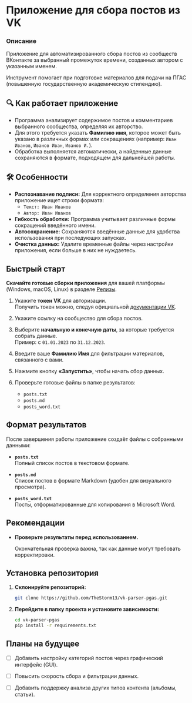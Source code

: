 # Приложение для сбора постов из VK

### Описание

Приложение для автоматизированного сбора постов из сообществ ВКонтакте за выбранный промежуток времени, созданных
автором с указанным именем.

Инструмент помогает при подготовке материалов для подачи на ПГАС (повышенную государственную академическую стипендию).

## 🔍 Как работает приложение

- Программа анализирует содержимое постов и комментариев выбранного сообщества, определяя их авторство.
- Для этого требуется указать **Фамилию имя**, которое может быть указано в различных формах или сокращениях (например:
  `Иван Иванов`, `Иванов Иван`, `Иванов И.`).
- Обработка выполняется автоматически, а найденные данные сохраняются в формате, подходящем для дальнейшей работы.

## 🛠️ Особенности

- **Распознавание подписи:** Для корректного определения авторства приложение ищет строки формата:
    - `Текст: Иван Иванов`
    - `Автор: Иван Иванов`
- **Гибкость обработки:** Программа учитывает различные формы сокращений введённого имени.
- **Автосохранение:** Сохраняются введённые данные для удобства использования при последующих запусках.
- **Очистка данных:** Удалите временные файлы через настройки приложения, если больше в них не нуждаетесь.

## Быстрый старт

**Скачайте готовые сборки приложения** для вашей платформы (Windows, macOS, Linux) в
разделе [Релизы](https://github.com/TheStorm13/vk-parser-pgas/releases).

1. Укажите **токен VK** для авторизации.  
   Получить токен можно, следуя официальной [документации VK](https://vk.com/dev/access_token).

2. Укажите ссылку на сообщество для сбора постов.

3. Выберите **начальную и конечную даты**, за которые требуется собрать данные.  
   Пример: с `01.01.2023` по `31.12.2023`.

4. Введите ваше **Фамилию Имя** для фильтрации материалов, связанного с вами.

5. Нажмите кнопку **«Запустить»**, чтобы начать сбор данных.

6. Проверьте готовые файлы в папке результатов:

    - `posts.txt`
    - `posts.md`
    - `posts_word.txt`

## Формат результатов

После завершения работы приложение создаёт файлы с собранными данными:

- **`posts.txt`**  
  Полный список постов в текстовом формате.

- **`posts.md`**  
  Список постов в формате Markdown (удобен для визуального просмотра).

- **`posts_word.txt`**  
  Посты, отформатированные для копирования в Microsoft Word.

## Рекомендации

- **Проверьте результаты перед использованием.**

  Окончательная проверка важна, так как данные могут требовать
  корректировки.

## Установка репозитория

1. **Склонируйте репозиторий:**
   ```bash
   git clone https://github.com/TheStorm13/vk-parser-pgas.git
   ```

2. **Перейдите в папку проекта и установите зависимости:**
   ```bash
   cd vk-parser-pgas
   pip install -r requirements.txt
   ```

## Планы на будущее

- [ ] Добавить настройку категорий постов через графический интерфейс (GUI).
- [ ] Повысить скорость сбора и фильтрации данных.
- [ ] Добавить поддержку анализа других типов контента (альбомы, статьи).

